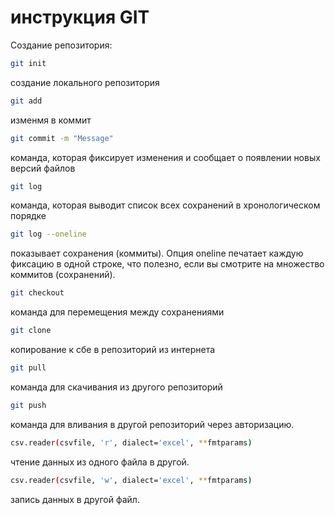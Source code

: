 # инструкция GIT
 
Создание репозитория:
```sh
git init
```
создание локального репозитория
```sh
git add
```
изменмя в коммит
```sh
git commit -m "Message"
```
команда, которая фиксирует изменения и сообщает о появлении 
новых версий файлов
```sh
git log
```
команда, которая выводит список всех сохранений в хронологическом порядке

```sh
git log --oneline
```
показывает сохранения (коммиты). Опция oneline печатает каждую фиксацию в одной строке, что полезно,
если вы смотрите на множество коммитов (сохранений).

```sh
git checkout
```
команда для перемещения между сохранениями

```sh
git clone
```
копирование к сбе в репозиторий из интернета

```sh
git pull
```
команда для скачивания из другого репозиторий

```sh
git push
```
команда для вливания в другой репозиторий через авторизацию.

```sh
csv.reader(csvfile, 'r', dialect='excel', **fmtparams)
```
чтение данных из одного файла в другой.

```sh
csv.reader(csvfile, 'w', dialect='excel', **fmtparams)
```
запись данных в другой файл.